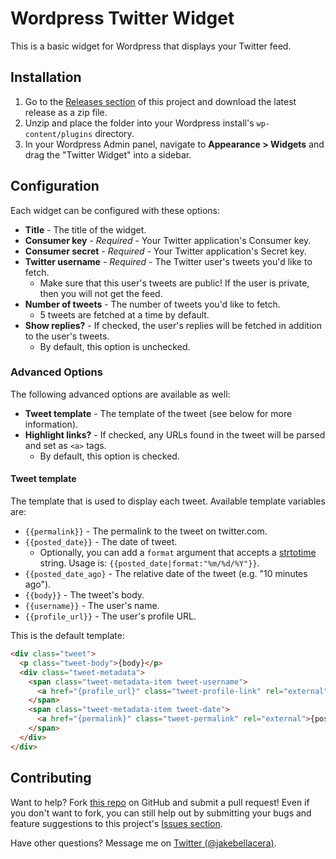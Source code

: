 # Wordpress Twitter Widget

This is a basic widget for Wordpress that displays your Twitter feed.

## Installation

1. Go to the [Releases section][repo-releases] of this project and download the latest release as a zip file.
2. Unzip and place the folder into your Wordpress install's `wp-content/plugins` directory.
3. In your Wordpress Admin panel, navigate to **Appearance > Widgets** and drag the "Twitter Widget" into a sidebar.

## Configuration

Each widget can be configured with these options:

* **Title** - The title of the widget.
* **Consumer key** - _Required_ - Your Twitter application's Consumer key.
* **Consumer secret** - _Required_ - Your Twitter application's Secret key.
* **Twitter username** - _Required_ - The Twitter user's tweets you'd like to fetch.
    * Make sure that this user's tweets are public! If the user is private, then you will not get the feed.
* **Number of tweets** - The number of tweets you'd like to fetch.
    * 5 tweets are fetched at a time by default.
* **Show replies?** - If checked, the user's replies will be fetched in addition to the user's tweets.
    * By default, this option is unchecked.

### Advanced Options

The following advanced options are available as well:

* **Tweet template** - The template of the tweet (see below for more information).
* **Highlight links?** - If checked, any URLs found in the tweet will be parsed and set as `<a>` tags.
   * By default, this option is checked.

#### Tweet template

The template that is used to display each tweet. Available template variables are:

* `{{permalink}}` - The permalink to the tweet on twitter.com.
* `{{posted_date}}` - The date of tweet.
    * Optionally, you can add a `format` argument that accepts a [strtotime][php-doc-strtotime] string. Usage is: `{{posted_date|format:"%m/%d/%Y"}}`.
* `{{posted_date_ago}` - The relative date of the tweet (e.g. "10 minutes ago").
* `{{body}}` - The tweet's body.
* `{{username}}` - The user's name.
* `{{profile_url}}` - The user's profile URL.

This is the default template:

```html
<div class="tweet">
  <p class="tweet-body">{body}</p>
  <div class="tweet-metadata">
    <span class="tweet-metadata-item tweet-username">
      <a href="{profile_url}" class="tweet-profile-link" rel="external">{username}</a>
    </span>
    <span class="tweet-metadata-item tweet-date">
      <a href="{permalink}" class="tweet-permalink" rel="external">{posted_date_ago}</a>
    </span>
  </div>
</div>
```

## Contributing

Want to help? Fork [this repo][repo-url] on GitHub and submit a pull request! Even if you don't want to fork, you can still help out by submitting your bugs and feature suggestions to this project's [Issues section][repo-issues].

Have other questions? Message me on [Twitter (@jakebellacera)][twitter-url].

[repo-url]: https://github.com/jakebellacera/wordpress-twitter-widget
[repo-releases]: https://github.com/jakebellacera/wordpress-twitter-widget/releases
[repo-issues]: https://github.com/jakebellacera/wordpress-twitter-widget/issues
[twitter-url]: https://twitter.com/jakebellacera
[php-doc-strtotime]: http://php.net/manual/en/function.strtotime.php
